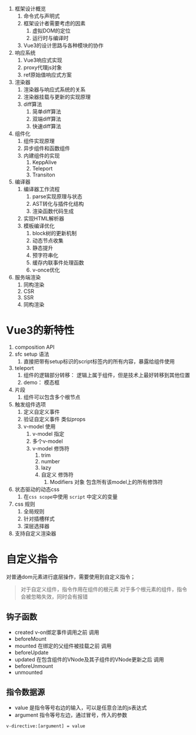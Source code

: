 1. 框架设计概览
   1. 命令式与声明式
   2. 框架设计者需要考虑的因素
      1. 虚拟DOM的定位
      2. 运行时与编译时
   3. Vue3的设计思路与各种模块的协作
2. 响应系统
   1. Vue3响应式实现
   2. proxy代理js对象
   3. ref原始值响应式方案
3. 渲染器
   1. 渲染器与响应式系统的关系
   2. 渲染器挂载与更新的实现原理
   3. diff算法
      1. 简单diff算法
      2. 双端diff算法
      3. 快速diff算法
4. 组件化
   1. 组件实现原理
   2. 异步组件和函数组件
   3. 内建组件的实现
      1. KeppAlive
      2. Teleport
      3. Transiton
5. 编译器
   1. 编译器工作流程
      1. parse实现原理与状态
      2. AST转化与插件化结构
      3. 渲染函数代码生成
   2. 实现HTML解析器
   3. 模板编译优化
      1. block树的更新机制
      2. 动态节点收集
      3. 静态提升
      4. 预字符串化
      5. 缓存内联事件处理函数
      6. v-once优化
6. 服务端渲染
   1. 同构渲染
   2. CSR
   3. SSR
   4. 同构渲染




# Vue3的新特性
1. composition API
2. sfc setup 语法
   1. 直接把带有setup标识的script标签内的所有内容，暴露给组件使用 
3. teleport
   1. 组件的逻辑部分转移： 逻辑上属于组件，但是技术上最好转移到其他位置
   2. demo： 模态框
4. 片段
   1. 组件可以包含多个根节点
5. 触发组件选项
   1. 定义自定义事件
   2. 验证自定义事件 类似props
   3. v-model 使用
      1. v-model 指定
      2. 多个v-model
      3. v-model 修饰符
         1. trim
         2. number
         3. lazy
         4. 自定义 修饰符
            1. <modelName>Modifiers 对象 包含所有该model上的所有修饰符
6. 状态驱动的动态css
   1. 在`css scope`中使用 `script` 中定义的变量
7. css 规则
   1. 全局规则
   2. 针对插槽样式
   3. 深层选择器
8. 支持自定义渲染器



# 自定义指令
对普通dom元素进行底层操作，需要使用到自定义指令；

> 对于自定义组件，指令作用在组件的根元素
> 对于多个根元素的组件，指令会被忽略失效，同时会有报错

## 钩子函数
+ created v-on绑定事件调用之前 调用
+ beforeMount
+ mounted 在绑定的父组件被挂载之前 调用
+ beforeUpdate
+ updated 在包含组件的VNode及其子组件的VNode更新之后 调用
+ beforeUnmount
+ unmounted

## 指令数据源
+ value  是指令等号右边的输入，可以是任意合法的js表达式
+ argument 指令等号左边，通过冒号，传入的参数

```
v-directive:[argument] = value
```